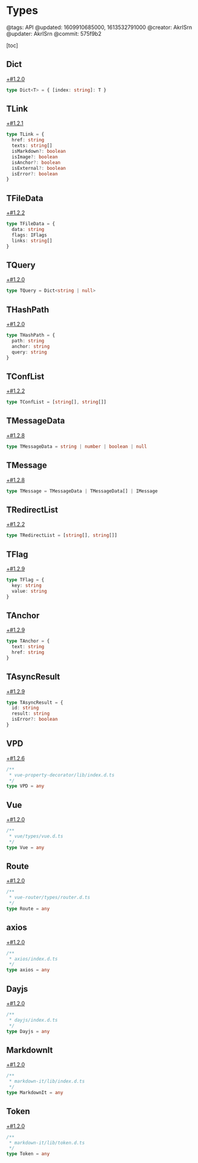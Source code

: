 # Types

@tags: API
@updated: 1609910685000, 1613532791000
@creator: AkrISrn
@updater: AkrISrn
@commit: 575f9b2

[toc]

## Dict

[+#1.2.0](/snippets/latest-version.md)

```ts
type Dict<T> = { [index: string]: T }
```

## TLink

[+#1.2.1](/snippets/latest-version.md)

```ts
type TLink = {
  href: string
  texts: string[]
  isMarkdown?: boolean
  isImage?: boolean
  isAnchor?: boolean
  isExternal?: boolean
  isError?: boolean
}
```

## TFileData

[+#1.2.2](/snippets/latest-version.md)

```ts
type TFileData = {
  data: string
  flags: IFlags
  links: string[]
}
```

## TQuery

[+#1.2.0](/snippets/latest-version.md)

```ts
type TQuery = Dict<string | null>
```

## THashPath

[+#1.2.0](/snippets/latest-version.md)

```ts
type THashPath = {
  path: string
  anchor: string
  query: string
}
```

## TConfList

[+#1.2.2](/snippets/latest-version.md)

```ts
type TConfList = [string[], string[]]
```

## TMessageData

[+#1.2.8](/snippets/latest-version.md)

```ts
type TMessageData = string | number | boolean | null
```

## TMessage

[+#1.2.8](/snippets/latest-version.md)

```ts
type TMessage = TMessageData | TMessageData[] | IMessage
```

## TRedirectList

[+#1.2.2](/snippets/latest-version.md)

```ts
type TRedirectList = [string[], string[]]
```

## TFlag

[+#1.2.9](/snippets/latest-version.md)

```ts
type TFlag = {
  key: string
  value: string
}
```

## TAnchor

[+#1.2.9](/snippets/latest-version.md)

```ts
type TAnchor = {
  text: string
  href: string
}
```

## TAsyncResult

[+#1.2.9](/snippets/latest-version.md)

```ts
type TAsyncResult = {
  id: string
  result: string
  isError?: boolean
}
```

## VPD

[+#1.2.6](/snippets/latest-version.md)

```ts
/**
 * vue-property-decorator/lib/index.d.ts
 */
type VPD = any
```

## Vue

[+#1.2.0](/snippets/latest-version.md)

```ts
/**
 * vue/types/vue.d.ts
 */
type Vue = any
```

## Route

[+#1.2.0](/snippets/latest-version.md)

```ts
/**
 * vue-router/types/router.d.ts
 */
type Route = any
```

## axios

[+#1.2.0](/snippets/latest-version.md)

```ts
/**
 * axios/index.d.ts
 */
type axios = any
```

## Dayjs

[+#1.2.0](/snippets/latest-version.md)

```ts
/**
 * dayjs/index.d.ts
 */
type Dayjs = any
```

## MarkdownIt

[+#1.2.0](/snippets/latest-version.md)

```ts
/**
 * markdown-it/lib/index.d.ts
 */
type MarkdownIt = any
```

## Token

[+#1.2.0](/snippets/latest-version.md)

```ts
/**
 * markdown-it/lib/token.d.ts
 */
type Token = any
```
